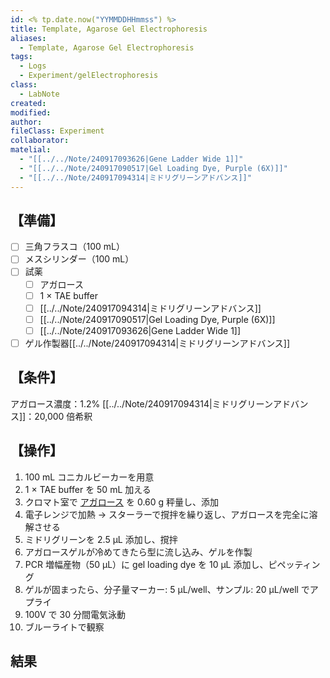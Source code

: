 ```yaml
---
id: <% tp.date.now("YYMMDDHHmmss") %>
title: Template, Agarose Gel Electrophoresis
aliases:
  - Template, Agarose Gel Electrophoresis
tags:
  - Logs
  - Experiment/gelElectrophoresis
class:
  - LabNote
created: 
modified: 
author: 
fileClass: Experiment
collaborator: 
matelial:
  - "[[../../Note/240917093626|Gene Ladder Wide 1]]"
  - "[[../../Note/240917090517|Gel Loading Dye, Purple (6X)]]"
  - "[[../../Note/240917094314|ミドリグリーンアドバンス]]"
---
```

## 【準備】
- [ ] 三角フラスコ（100 mL）
- [ ] メスシリンダー（100 mL）
- [ ] 試薬
	- [ ] アガロース
	- [ ] 1 $\times$ TAE buffer
	- [ ] [[../../Note/240917094314|ミドリグリーンアドバンス]]
	- [ ] [[../../Note/240917090517|Gel Loading Dye, Purple (6X)]]
	- [ ] [[../../Note/240917093626|Gene Ladder Wide 1]]
- [ ] ゲル作製器[[../../Note/240917094314|ミドリグリーンアドバンス]]

## 【条件】
アガロース濃度：1.2%
[[../../Note/240917094314|ミドリグリーンアドバンス]]：20,000 倍希釈

## 【操作】
1. 100 mL コニカルビーカーを用意
2. 1 $\times$ TAE buffer を 50 mL 加える
3. クロマト室で [アガロース](https://www.e-nacalai.jp/ec2/EC-srchdetl.cfm?jump=EC-srchdetl&syohin=0246895&syubetsu=3) を 0.60 g 秤量し、添加
4. 電子レンジで加熱 → スターラーで撹拌を繰り返し、アガロースを完全に溶解させる
5. ミドリグリーンを 2.5 μL 添加し、撹拌
6. アガロースゲルが冷めてきたら型に流し込み、ゲルを作製
7. PCR 増幅産物（50 μL）に gel loading dye を 10 μL 添加し、ピペッティング
8. ゲルが固まったら、分子量マーカー: 5 μL/well、サンプル: 20 μL/well でアプライ
9. 100V で 30 分間電気泳動
10. ブルーライトで観察

## 結果
